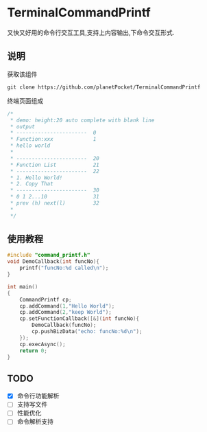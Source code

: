 # TerminalCommandPrintf

又快又好用的命令行交互工具,支持上内容输出,下命令交互形式.

## 说明

获取该组件

```shell
git clone https://github.com/planetPocket/TerminalCommandPrintf
```

终端页面组成

```c++
/*
 * demo: height:20 auto complete with blank line
 * output
 * -----------------------  0
 * Function:xxx             1
 * hello world
 *
 * -----------------------  20
 * Function List            21
 * -----------------------  22
 * 1. Hello World!
 * 2. Copy That
 * -----------------------  30
 * 0 1 2...10               31
 * prev (h) next(l)         32
 *
 */
```

## 使用教程

```c++
#include "command_printf.h"
void DemoCallback(int funcNo){
    printf("funcNo:%d called\n");
}

int main()
{
    CommandPrintf cp;
    cp.addCommand(1,"Hello World");
    cp.addCommand(2,"keep World");
    cp.setFunctionCallback([&](int funcNo){
        DemoCallback(funcNo);
        cp.pushBizData("echo: funcNo:%d\n");
    });
    cp.execAsync();
    return 0;
}

```

## TODO

- [x] 命令行功能解析
- [ ] 支持写文件
- [ ] 性能优化
- [ ] 命令解析支持